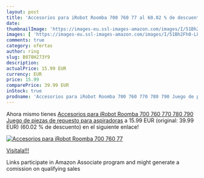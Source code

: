 ```yaml
---
layout: post
title: 'Accesorios para iRobot Roomba 700 760 77 al 60.02 % de descuento'
date: 
thumbnailImage: 'https://images-eu.ssl-images-amazon.com/images/I/51Bh2Fh0-LL._SL200_.jpg'
images: [ 'https://images-eu.ssl-images-amazon.com/images/I/51Bh2Fh0-LL._SL200_.jpg' ]
comments: true
category: ofertas
author: ring
slug: B078H273Y9
description:
actualPrice: 15.99 EUR
currency: EUR
price: 15.99
comparePrice: 39.99 EUR
inStock: true
prodname: 'Accesorios para iRobot Roomba 700 760 770 780 790 Juego de piezas de repuesto para aspiradoras'
---
```


Ahora mismo tienes [Accesorios para iRobot Roomba 700 760 770 780 790 Juego de piezas de repuesto para aspiradoras](https://www.amazon.es/dp/B078H273Y9/?tag=tolees-21) a 15.99 EUR (original: 39.99 EUR) (60.02 %  de descuento) en el siguiente enlace!

[![Accesorios para iRobot Roomba 700 760 77](https://images-eu.ssl-images-amazon.com/images/I/51Bh2Fh0-LL._SL200_.jpg)](https://www.amazon.es/dp/B078H273Y9/?tag=tolees-21)

[Visítala!!!](https://www.amazon.es/dp/B078H273Y9/?tag=tolees-21)

Links participate in Amazon Associate program and might generate a comission on qualifying sales
